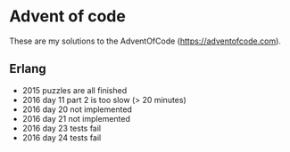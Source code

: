 # Advent of code

These are my solutions to the AdventOfCode (https://adventofcode.com).

## Erlang

* 2015 puzzles are all finished
* 2016 day 11 part 2 is too slow (> 20 minutes)
* 2016 day 20 not implemented
* 2016 day 21 not implemented
* 2016 day 23 tests fail
* 2016 day 24 tests fail
